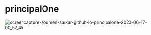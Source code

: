 # principalOne

![screencapture-soumen-sarkar-github-io-principalone-2020-06-17-00_57_45](https://user-images.githubusercontent.com/14568229/84819465-ab2f9900-b035-11ea-81a4-92f40f6021a6.png)
